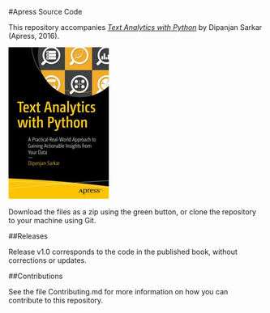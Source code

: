 #Apress Source Code

This repository accompanies [*Text Analytics with Python*](http://www.apress.com/9781484223871) by Dipanjan Sarkar (Apress, 2016).

![Cover image](9781484223871.jpg)

Download the files as a zip using the green button, or clone the repository to your machine using Git.

##Releases

Release v1.0 corresponds to the code in the published book, without corrections or updates.

##Contributions

See the file Contributing.md for more information on how you can contribute to this repository.
